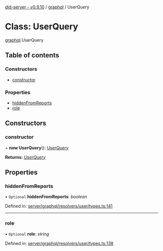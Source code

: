 [did-server - v0.9.10](../README.md) / [graphql](../modules/graphql.md) / UserQuery

# Class: UserQuery

[graphql](../modules/graphql.md).UserQuery

## Table of contents

### Constructors

- [constructor](graphql.userquery.md#constructor)

### Properties

- [hiddenFromReports](graphql.userquery.md#hiddenfromreports)
- [role](graphql.userquery.md#role)

## Constructors

### constructor

\+ **new UserQuery**(): [*UserQuery*](graphql.userquery.md)

**Returns:** [*UserQuery*](graphql.userquery.md)

## Properties

### hiddenFromReports

• `Optional` **hiddenFromReports**: *boolean*

Defined in: [server/graphql/resolvers/user/types.ts:141](https://github.com/Puzzlepart/did/blob/dev/server/graphql/resolvers/user/types.ts#L141)

___

### role

• `Optional` **role**: *string*

Defined in: [server/graphql/resolvers/user/types.ts:138](https://github.com/Puzzlepart/did/blob/dev/server/graphql/resolvers/user/types.ts#L138)
